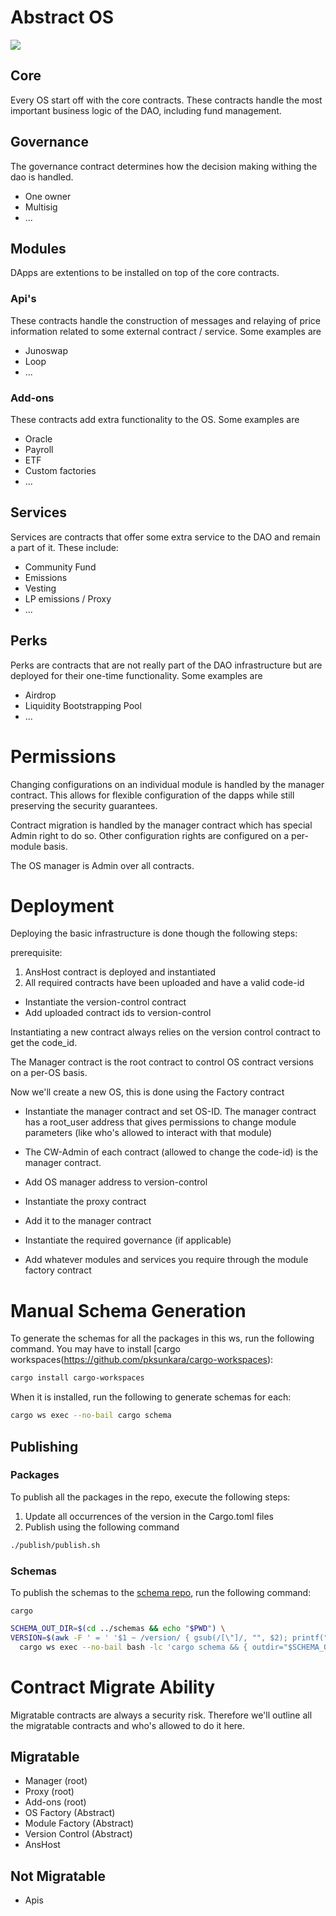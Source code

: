 # Abstract OS 

<a href="https://codecov.io/gh/Abstract-OS/contracts" > 
 <img src="https://codecov.io/gh/Abstract-OS/contracts/branch/main/graph/badge.svg?token=FOIDUFYSCY"/> 
 </a>

<!-- ![alt text](https://github.com/Pandora-OS/contracts/blob/main/architecture.png?raw=true) -->
## Core
Every OS start off with the core contracts. These contracts handle the most important business logic of the DAO, including fund management.

## Governance
The governance contract determines how the decision making withing the dao is handled.
- One owner
- Multisig
- ...

## Modules
DApps are extentions to be installed on top of the core contracts.
### Api's
These contracts handle the construction of messages and relaying of price information related to some external contract / service. Some examples are
- Junoswap
- Loop
- ...

### Add-ons
These contracts add extra functionality to the OS. Some examples are
- Oracle
- Payroll
- ETF
- Custom factories
- ...

## Services
Services are contracts that offer some extra service to the DAO and remain a part of it. These include:
- Community Fund
- Emissions
- Vesting
- LP emissions / Proxy
- ...

## Perks
Perks are contracts that are not really part of the DAO infrastructure but are deployed for their one-time functionality. Some examples are
- Airdrop
- Liquidity Bootstrapping Pool
- ...

# Permissions
Changing configurations on an individual module is handled by the manager contract. This allows for flexible configuration of the dapps while still preserving the security guarantees.

Contract migration is handled by the manager contract which has special Admin right to do so. Other configuration rights are configured on a per-module basis.

The OS manager is Admin over all contracts.

# Deployment
Deploying the basic infrastructure is done though the following steps:

prerequisite:
1. AnsHost contract is deployed and instantiated
2. All required contracts have been uploaded and have a valid code-id

- Instantiate the version-control contract
- Add uploaded contract ids to version-control

Instantiating a new contract always relies on the version control contract to get the code_id.

The Manager contract is the root contract to control OS contract versions on a per-OS basis.

Now we'll create a new OS, this is done using the Factory contract

- Instantiate the manager contract and set OS-ID. The manager contract has a root_user address that gives permissions to change module parameters (like who's allowed to interact with that module)
- The CW-Admin of each contract (allowed to change the code-id) is the manager contract.

- Add OS manager address to version-control
- Instantiate the proxy contract
- Add it to the manager contract
- Instantiate the required governance (if applicable)
- Add whatever modules and services you require through the module factory contract

# Manual Schema Generation

To generate the schemas for all the packages in this ws, run the following command. You may have to install [cargo
workspaces(https://github.com/pksunkara/cargo-workspaces):

```bash
cargo install cargo-workspaces
```

When it is installed, run the following to generate schemas for each:

```bash
cargo ws exec --no-bail cargo schema
```

## Publishing

### Packages

To publish all the packages in the repo, execute the following steps:

1. Update all occurrences of the version in the Cargo.toml files
2. Publish using the following command

```bash
./publish/publish.sh
```

### Schemas

To publish the schemas to the [schema repo](https://github.com/Abstract-OS/schemas), run the following command:

```shell
cargo 
```

```bash
SCHEMA_OUT_DIR=$(cd ../schemas && echo "$PWD") \
VERSION=$(awk -F ' = ' '$1 ~ /version/ { gsub(/[\"]/, "", $2); printf("%s",$2) }' Cargo.toml) \
  cargo ws exec --no-bail bash -lc 'cargo schema && { outdir="$SCHEMA_OUT_DIR/abstract/${PWD##*/}/$VERSION"; echo $outdir; mkdir -p "$outdir"; cp -a "schema/." "$outdir"; }'
```

# Contract Migrate Ability

Migratable contracts are always a security risk. Therefore we'll outline all the migratable contracts and who's allowed
to do it here.

## Migratable

- Manager (root)
- Proxy (root)
- Add-ons (root)
- OS Factory (Abstract)
- Module Factory (Abstract)
- Version Control (Abstract)
- AnsHost

## Not Migratable

- Apis
